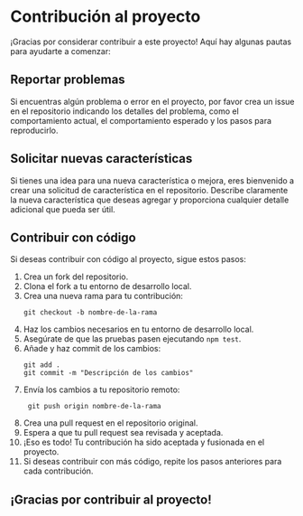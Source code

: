 # Contribución al proyecto

¡Gracias por considerar contribuir a este proyecto! Aquí hay algunas pautas para ayudarte a comenzar:

## Reportar problemas

Si encuentras algún problema o error en el proyecto, por favor crea un issue en el repositorio indicando los detalles del problema, como el comportamiento actual, el comportamiento esperado y los pasos para reproducirlo.

## Solicitar nuevas características

Si tienes una idea para una nueva característica o mejora, eres bienvenido a crear una solicitud de característica en el repositorio. Describe claramente la nueva característica que deseas agregar y proporciona cualquier detalle adicional que pueda ser útil.

## Contribuir con código

Si deseas contribuir con código al proyecto, sigue estos pasos:

1. Crea un fork del repositorio.
2. Clona el fork a tu entorno de desarrollo local.
3. Crea una nueva rama para tu contribución:
   ```shell
   git checkout -b nombre-de-la-rama
    ```
4. Haz los cambios necesarios en tu entorno de desarrollo local.
5. Asegúrate de que las pruebas pasen ejecutando `npm test`.
6. Añade y haz commit de los cambios:
   ```shell
   git add .
   git commit -m "Descripción de los cambios"
   ```
7. Envía los cambios a tu repositorio remoto:
   ```shell
    git push origin nombre-de-la-rama
    ```
8. Crea una pull request en el repositorio original.
9. Espera a que tu pull request sea revisada y aceptada.
10. ¡Eso es todo! Tu contribución ha sido aceptada y fusionada en el proyecto.
11. Si deseas contribuir con más código, repite los pasos anteriores para cada contribución.

## ¡Gracias por contribuir al proyecto!
